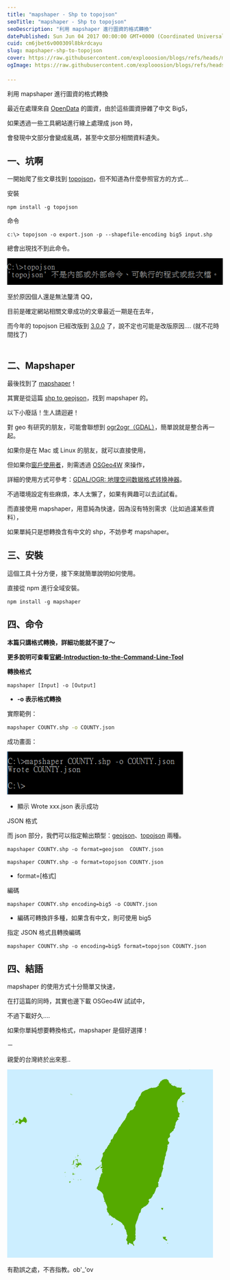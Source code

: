 ```yaml
---
title: "mapshaper - Shp to topojson"
seoTitle: "mapshaper - Shp to topojson"
seoDescription: "利用 mapshaper 進行圖資的格式轉換"
datePublished: Sun Jun 04 2017 00:00:00 GMT+0000 (Coordinated Universal Time)
cuid: cm6jbet6v000309l8bkrdcayu
slug: mapshaper-shp-to-topojson
cover: https://raw.githubusercontent.com/explooosion/blogs/refs/heads/main/docs/images/2017-06-04_mapshaper%20-%20Shp%20to%20topojson/banner/1496509567_93099.png
ogImage: https://raw.githubusercontent.com/explooosion/blogs/refs/heads/main/docs/images/2017-06-04_mapshaper%20-%20Shp%20to%20topojson/banner/1496509567_93099.png

---
```


利用 mapshaper 進行圖資的格式轉換

最近在處理來自 [OpenData](http://data.gov.tw/node/7442) 的圖資，由於這些圖資摻雜了中文 Big5，

如果透過一些工具網站進行線上處理成 json 時，

會發現中文部分會變成亂碼，甚至中文部分相關資料遺失。

**一、坑啊**
--------

一開始爬了些文章找到 [topojson](https://github.com/topojson/topojson)，但不知道為什麼參照官方的方式...

安裝

```
npm install -g topojson
```

命令

```
c:\> topojson -o export.json -p --shapefile-encoding big5 input.shp
```

總會出現找不到此命令。

[![1496509567_93099.png](https://raw.githubusercontent.com/explooosion/blogs/refs/heads/main/docs/images/2017-06-04_mapshaper%20-%20Shp%20to%20topojson/1496509567_93099.png)](https://dotblogsfile.blob.core.windows.net/user/incredible/086f16a8-72de-4955-837b-7c7543659927/1496509567_93099.png)

至於原因個人還是無法釐清 QQ，

目前是確定網站相關文章成功的文章最近一期是在去年，

而今年的 topojson 已經改版到 [3.0.0](https://github.com/topojson/topojson/releases) 了，說不定也可能是改版原因.... (就不花時間找了)  
 

**二、Mapshaper**
---------------

最後找到了 [mapshaper](https://github.com/mbloch/mapshaper)！

其實是從這篇 [shp to geojson](https://bl.ocks.org/chilijung/f85dcf428596eabaabee)，找到 mapshaper 的。

以下小廢話！生人請迴避！

對 geo 有研究的朋友，可能會聯想到 [](http://www.gdal.org)[ogr2ogr](http://www.gdal.org/index.html)[（GDAL）](http://www.gdal.org)，簡單說就是整合再一起。

如果你是在 Mac 或 Linux 的朋友，就可以直接使用，

但如果你[窗戶使用者](https://www.microsoft.com/zh-tw/)，則需透過 [OSGeo4W](https://trac.osgeo.org/osgeo4w/) 來操作，

詳細的使用方式可參考：[GDAL/OGR: 地理空间数据格式转换神器](http://gmt-china.org/blog/gdal-ogr/)。

不過環境設定有些麻煩，本人太懶了，如果有興趣可以去試試看。

而直接使用 mapshaper，用意純為快速，因為沒有特別需求（比如過濾某些資料），

如果單純只是想轉換含有中文的 shp，不妨參考 mapshaper。

**三、安裝**
--------

這個工具十分方便，接下來就簡單說明如何使用。

直接從 npm 進行全域安裝。

```
npm install -g mapshaper
```

**四、命令**
--------

**本篇只講格式轉換，詳細功能就不提了～**

**更多說明可查看[官網-Introduction-to-the-Command-Line-Tool](https://github.com/mbloch/mapshaper/wiki/Command-Reference#-encodings)**

**轉換格式**

```
mapshaper [Input] -o [Output]
```

*   **\-o 表示格式轉換**

實際範例：

```bash
mapshaper COUNTY.shp -o COUNTY.json
```

成功畫面：

![1496512765_74873.png](https://raw.githubusercontent.com/explooosion/blogs/refs/heads/main/docs/images/2017-06-04_mapshaper%20-%20Shp%20to%20topojson/1496512765_74873.png)

*   顯示 Wrote xxx.json 表示成功

JSON 格式

而 json 部分，我們可以指定輸出類型：[geojson](http://geojson.org/)、[topojson](https://github.com/topojson/topojson) 兩種。

```
mapshaper COUNTY.shp -o format=geojson  COUNTY.json
```
```
mapshaper COUNTY.shp -o format=topojson COUNTY.json
```

*   format=\[格式\]

編碼

```
mapshaper COUNTY.shp encoding=big5 -o COUNTY.json
```

*   編碼可轉換許多種，如果含有中文，則可使用 big5

指定 JSON 格式且轉換編碼

```
mapshaper COUNTY.shp -o encoding=big5 format=topojson COUNTY.json
```

**四、結語**
--------

mapshaper 的使用方式十分簡單又快速，

在打這篇的同時，其實也邊下載 OSGeo4W 試試中，

不過下載好久....

如果你單純想要轉換格式，mapshaper 是個好選擇！

－

親愛的台灣終於出來惹..

![1496512985_91868.png](https://raw.githubusercontent.com/explooosion/blogs/refs/heads/main/docs/images/2017-06-04_mapshaper%20-%20Shp%20to%20topojson/1496512985_91868.png)

有勘誤之處，不吝指教。ob'\_'ov